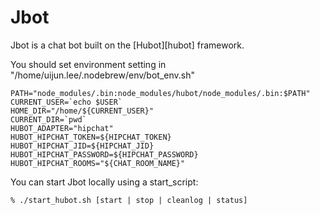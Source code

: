 # Jbot

Jbot is a chat bot built on the [Hubot][hubot] framework. 

You should set environment setting in "/home/uijun.lee/.nodebrew/env/bot_env.sh"
```
PATH="node_modules/.bin:node_modules/hubot/node_modules/.bin:$PATH"
CURRENT_USER=`echo $USER`
HOME_DIR="/home/${CURRENT_USER}"
CURRENT_DIR=`pwd`
HUBOT_ADAPTER="hipchat"
HUBOT_HIPCHAT_TOKEN=${HIPCHAT_TOKEN}
HUBOT_HIPCHAT_JID=${HIPCHAT_JID}
HUBOT_HIPCHAT_PASSWORD=${HIPCHAT_PASSWORD}
HUBOT_HIPCHAT_ROOMS="${CHAT_ROOM_NAME}"
```

You can start Jbot locally using a start_script:

    % ./start_hubot.sh [start | stop | cleanlog | status]

